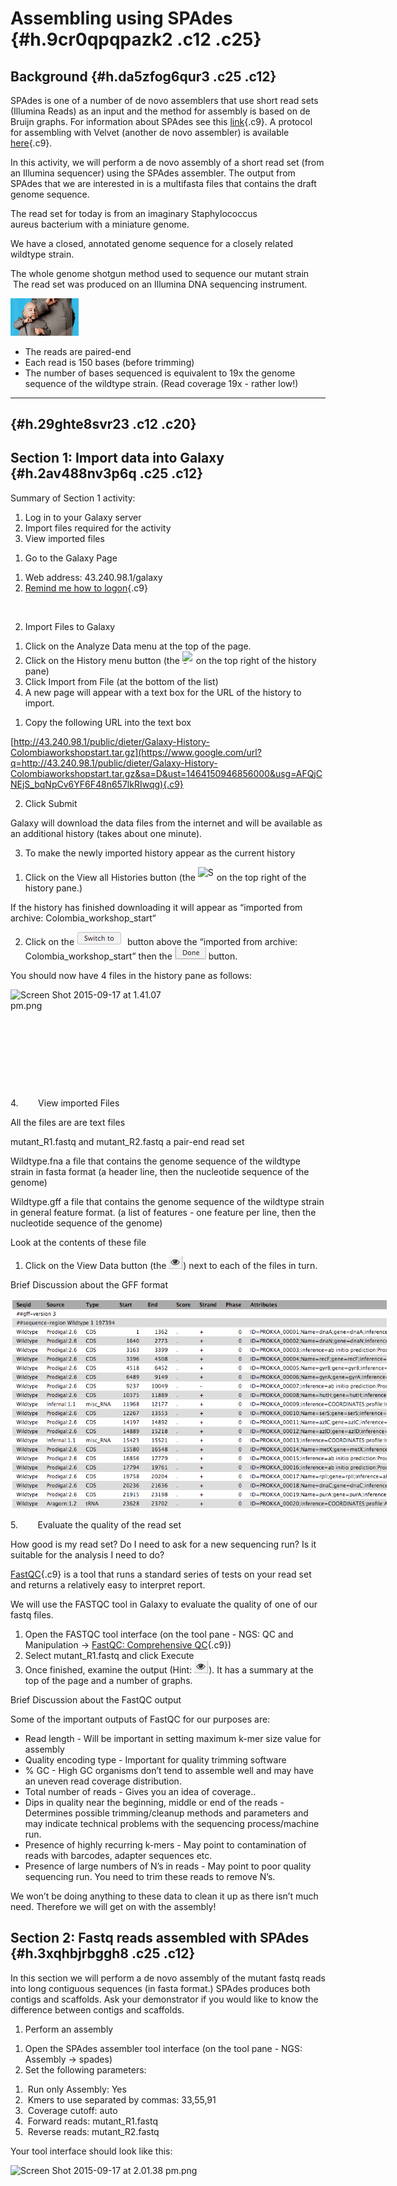 <span class="c3 c21"></span>

<span class="c3 c23">Assembling using SPAdes</span> {#h.9cr0qpqpazk2 .c12 .c25}
===================================================

<span></span>

<span class="c3 c17">Background</span> {#h.da5zfog6qur3 .c25 .c12}
--------------------------------------

<span class="c3 c22"></span>

<span>SPAdes is one of a number of </span><span class="c19">de
novo</span><span> assemblers that use short read sets (Illumina Reads)
as an input and the method for assembly is based on de Bruijn graphs.
For information about SPAdes see this </span><span
class="c8">[link](https://www.google.com/url?q=http://bioinf.spbau.ru/spades&sa=D&ust=1464150946842000&usg=AFQjCNFTKOTw_OCIWN7RU8IKiwvrSDNH4Q){.c9}</span><span>.
A protocol for assembling with Velvet (another </span><span
class="c19">de novo </span><span>assembler) is available </span><span
class="c8">[here](https://www.google.com/url?q=https://docs.google.com/document/d/1xs-TI5MejQARqo0pcocGlymsXldwJbJII890gnmjI0o/pub&sa=D&ust=1464150946843000&usg=AFQjCNFk1fsIALzFm3Lwamirt0OfdErc6w){.c9}</span><span>.</span>

<span></span>

<span>In this activity, w</span><span>e will perform a </span><span
class="c19">de novo</span><span> assembly of a short read set (from an
Illumina sequencer) using the SPAdes assembler. The output from SPAdes
that we are interested in is a multifasta files that contains the draft
genome sequence.</span>

<span></span>

<span>The read set for today is from an imaginary </span><span
class="c19">Staphylococcus aureus</span><span> bacterium with a
miniature genome. </span>

<span></span>

<span>We have a closed, annotated genome sequence for a closely related
</span><span class="c19">wildtype</span><span> strain.</span>

<span></span>

<span>The whole genome shotgun method used to sequence our mutant strain
 The read set was produced on an Illumina DNA sequencing
instrument.</span>

<span
style="overflow: hidden; display: inline-block; margin: 0.00px 0.00px; border: 0.00px solid #000000; transform: rotate(0.00rad) translateZ(0px); -webkit-transform: rotate(0.00rad) translateZ(0px); width: 109.20px; height: 59.50px;">![](images/image00.png)</span>

-   <span>The reads are paired-end</span>
-   <span>Each read is 150 bases (before trimming)</span>
-   <span>The number of bases sequenced is equivalent to 19x the genome
    sequence of the wildtype strain. (Read coverage 19x - rather low!)
    </span>

------------------------------------------------------------------------

<span class="c17 c3"></span> {#h.29ghte8svr23 .c12 .c20}
----------------------------

<span class="c17 c3">Section 1: Import data into Galaxy</span> {#h.2av488nv3p6q .c25 .c12}
--------------------------------------------------------------

<span></span>

<span>Summary of Section 1 activity:</span>

1.  <span>Log in to your Galaxy server</span>
2.  <span>Import files required for the activity</span>
3.  <span>View imported files </span>

<span></span>

1.  <span class="c3">Go to the Galaxy Page</span>

<!-- -->

1.  <span class="c18">Web address: 43.240.98.1/galaxy</span>
2.  <span class="c8 c3">[Remind me how to
    logon](https://www.google.com/url?q=https://docs.google.com/document/d/1LAQvhIG8s-vv6T14bb8lGRkmoNha7E3bHf9kAgUwMs0/pub&sa=D&ust=1464150946852000&usg=AFQjCNE64WW4yg7wALRjj8DmbYeiixh02w){.c9}</span>

<span class="c3">        </span>

<span class="c3"></span>

2.  <span class="c3">Import Files to Galaxy</span>

<!-- -->

1.  <span>Click on the </span><span class="c3">Analyze
    Data</span><span> menu at the top of the page.</span>
2.  <span>Click on the History menu button (the </span><span
    style="overflow: hidden; display: inline-block; margin: 0.00px 0.00px; border: 0.00px solid #000000; transform: rotate(0.00rad) translateZ(0px); -webkit-transform: rotate(0.00rad) translateZ(0px); width: 22.00px; height: 20.00px;">![Screen
    Shot 2015-09-17 at 1.34.01
    pm.png](images/image02.png)</span><span>on the top right of the
    history pane)</span>
3.  <span>Click </span><span class="c3">Import from File
    </span><span>(at the bottom of the list)</span>
4.  <span>A new page will appear with a text box for the URL of the
    history to import.</span>

<!-- -->

1.  <span>Copy the following URL into the text box</span>

<span></span>

<span
class="c8">[http://43.240.98.1/public/dieter/Galaxy-History-Colombiaworkshopstart.tar.gz](https://www.google.com/url?q=http://43.240.98.1/public/dieter/Galaxy-History-Colombiaworkshopstart.tar.gz&sa=D&ust=1464150946856000&usg=AFQjCNEjS_bqNpCv6YF6F48n657lkRIwqg){.c9}</span>

<span></span>

<span></span>

2.  <span>Click </span><span class="c3">Submit</span>

<span>Galaxy will download the data files from the internet and will be
available as an additional history (takes about one minute).</span>

<span class="c3"></span>

3.  <span class="c3">To make the newly imported history appear as the
    current history</span>

<!-- -->

1.  <span>Click on the View all Histories button (the </span><span
    style="overflow: hidden; display: inline-block; margin: 0.00px 0.00px; border: 0.00px solid #000000; transform: rotate(0.00rad) translateZ(0px); -webkit-transform: rotate(0.00rad) translateZ(0px); width: 26.00px; height: 22.00px;">![Screen
    Shot 2015-09-17 at 1.39.45
    pm.png](images/image01.png)</span><span> on the top right of the
    history pane.)</span>

<span>If the history has finished downloading it will appear as
“</span><span class="c3 c5 c24">imported from archive:
Colombia\_workshop\_start</span><span>“</span>

2.  <span>Click on the </span><span
    style="overflow: hidden; display: inline-block; margin: 0.00px 0.00px; border: 0.00px solid #000000; transform: rotate(0.00rad) translateZ(0px); -webkit-transform: rotate(0.00rad) translateZ(0px); width: 73.00px; height: 21.00px;">![](images/image06.png)</span><span
    class="c3"> </span><span> button above the “</span><span
    class="c19">imported from archive:
    Colombia\_workshop\_start</span><span>” then the </span><span
    style="overflow: hidden; display: inline-block; margin: 0.00px 0.00px; border: 0.00px solid #000000; transform: rotate(0.00rad) translateZ(0px); -webkit-transform: rotate(0.00rad) translateZ(0px); width: 50.00px; height: 20.00px;">![](images/image05.png)</span><span> button.</span>

<span></span>

<span>You should now have 4 files in the history pane as follows:</span>

<span></span>

<span
style="overflow: hidden; display: inline-block; margin: 0.00px 0.00px; border: 0.00px solid #000000; transform: rotate(0.00rad) translateZ(0px); -webkit-transform: rotate(0.00rad) translateZ(0px); width: 259.00px; height: 156.00px;">![Screen
Shot 2015-09-17 at 1.41.07 pm.png](images/image07.png)</span>

<span></span>

<span class="c3">4.        View imported Files</span>

<span>All the files are are text files </span>

<span class="c6 c3 c5">mutant\_R1.fastq</span><span
class="c3 c28"> </span><span>and</span><span
class="c3 c28 c29"> </span><span
class="c6 c3 c5">mutant\_R2.fastq</span><span> a pair-end read
set</span>

<span class="c3 c5 c6">Wildtype.fna</span><span> a file that contains
the genome sequence of the wildtype strain in fasta format (a header
line, then the nucleotide sequence of the genome)</span>

<span class="c6 c3 c5">Wildtype.gff</span><span> a file that contains
the genome sequence of the wildtype strain in general feature format. (a
list of features - one feature per line, then the nucleotide sequence of
the genome)</span>

<span></span>

<span class="c3">Look at the contents of these file</span><span> </span>

1.  <span>Click on the View Data button (the </span><span
    style="overflow: hidden; display: inline-block; margin: 0.00px 0.00px; border: 0.00px solid #000000; transform: rotate(0.00rad) translateZ(0px); -webkit-transform: rotate(0.00rad) translateZ(0px); width: 23.00px; height: 20.00px;">![](images/image04.png)</span><span>)
    next to each of the files in turn.</span>

<span></span>

<span>Brief Discussion about the GFF format</span>

<span></span>

<span
style="overflow: hidden; display: inline-block; margin: 0.00px 0.00px; border: 0.00px solid #000000; transform: rotate(0.00rad) translateZ(0px); -webkit-transform: rotate(0.00rad) translateZ(0px); width: 601.70px; height: 336.00px;">![](images/image08.png)</span>

<span></span>

<span>5.        </span><span class="c3">Evaluate the quality of the read
set</span>

<span>How good is my read set? Do I need to ask for a new sequencing
run? Is it suitable for the analysis I need to do?</span>

<span></span>

<span
class="c3 c11">[FastQC](https://www.google.com/url?q=http://130.56.248.135/galaxy/tool_runner?tool_id%3Dtoolshed.g2.bx.psu.edu%252Frepos%252Fiuc%252Ffastqc%252Ffastqc%252F0.53&sa=D&ust=1464150946869000&usg=AFQjCNFM7cN7deOwzeheFHnk3tTRpurQvQ){.c9}</span><span> is
a tool that runs a standard series of tests on your read set and returns
a relatively easy to interpret report.</span>

<span></span>

<span>We will use the FASTQC tool in Galaxy to evaluate the quality of
one of our fastq files.</span>

1.  <span>Open the FASTQC tool interface (on the tool pane -
    </span><span class="c3">NGS: QC and Manipulation -&gt; </span><span
    class="c3 c11">[FastQC: Comprehensive
    QC](https://www.google.com/url?q=http://130.56.248.135/galaxy/tool_runner?tool_id%3Dtoolshed.g2.bx.psu.edu%252Frepos%252Fiuc%252Ffastqc%252Ffastqc%252F0.53&sa=D&ust=1464150946871000&usg=AFQjCNEwAdeMDZHDTA9RTT_a8g6q2Dn4hw){.c9}</span><span>)</span>
2.  <span>Select </span><span
    class="c6 c3 c5">mutant\_R1.fastq</span><span> and click
    </span><span class="c3">Execute</span>
3.  <span>Once finished, examine the output (Hint: </span><span
    style="overflow: hidden; display: inline-block; margin: 0.00px 0.00px; border: 0.00px solid #000000; transform: rotate(0.00rad) translateZ(0px); -webkit-transform: rotate(0.00rad) translateZ(0px); width: 23.00px; height: 20.00px;">![](images/image04.png)</span><span>).
    It has a summary at the top of the page and a number
    of graphs.</span>

<span></span>

<span>Brief Discussion about the FastQC output</span>

<span></span>

<span>Some of the important outputs of FastQC for our purposes
are:</span>

-   <span>Read length - Will be important in setting maximum k-mer size
    value for assembly</span>
-   <span>Quality encoding type - Important for quality trimming
    software</span>
-   <span>% GC - High GC organisms don’t tend to assemble well and may
    have an uneven read coverage distribution.</span>
-   <span>Total number of reads - Gives you an idea of coverage..</span>
-   <span>Dips in quality near the beginning, middle or end of the
    reads - Determines possible trimming/cleanup methods and parameters
    and may indicate technical problems with the sequencing
    process/machine run.</span>
-   <span>Presence of highly recurring k-mers - May point to
    contamination of reads with barcodes, adapter sequences etc.</span>
-   <span>Presence of large numbers of N’s in reads - May point to poor
    quality sequencing run. You need to trim these reads to
    remove N’s.</span>

<span></span>

<span>We won’t be doing anything to these data to clean it up as there
isn’t much need. Therefore we will get on with the assembly!</span>

<span></span>

<span class="c17 c3">Section 2: Fastq reads assembled with SPAdes</span> {#h.3xqhbjrbggh8 .c25 .c12}
------------------------------------------------------------------------

<span></span>

<span>In this section we will perform a </span><span class="c19">de
novo</span><span> assembly of the mutant fastq reads into long
contiguous sequences (in fasta format.) SPAdes produces both contigs and
scaffolds. Ask your demonstrator if you would like to know the
difference between contigs and scaffolds.</span>

<span></span>

1.  <span class="c3">Perform an assembly</span>

<!-- -->

1.  <span>Open the SPAdes assembler tool interface (on the tool pane -
    </span><span class="c3">NGS: Assembly -&gt;
    spades</span><span>)</span>
2.  <span>Set the following parameters:</span>

<!-- -->

1.  <span> </span><span class="c3">Run only Assembly</span><span>:
    </span><span class="c19">Yes</span>
2.  <span> </span><span class="c3">Kmers to use separated by
    commas:</span><span> </span><span class="c19">33,55,91</span>
3.  <span> </span><span class="c3">Coverage
    cutoff:</span><span> </span><span class="c19">auto</span>
4.  <span> </span><span class="c3">Forward
    reads:</span><span> </span><span
    class="c6 c3 c5">mutant\_R1.fastq</span>
5.  <span> </span><span class="c3">Reverse
    reads:</span><span> </span><span
    class="c6 c3 c5">mutant\_R2.fastq</span>

<span></span>

<span>Your tool interface should look like this:</span>

<span
style="overflow: hidden; display: inline-block; margin: 0.00px 0.00px; border: 0.00px solid #000000; transform: rotate(0.00rad) translateZ(0px); -webkit-transform: rotate(0.00rad) translateZ(0px); width: 474.04px; height: 474.70px;">![Screen
Shot 2015-09-17 at 2.01.38 pm.png](images/image03.png)</span>

3.  <span>Click </span><span class="c3">Execute</span>

<span class="c3"></span>

2.  <span class="c3">Examine the SPAdes output files.</span>

<span>Galaxy is now running SPAdes on the reads for you. When it is
finished, you will have 5 new files in your history. Fasta files of the
resulting contigs and scaffolds, some statistics on each and the SPAdes
logfile.</span>

1.  <span>Click on the View Data button (</span><span
    style="overflow: hidden; display: inline-block; margin: 0.00px 0.00px; border: 0.00px solid #000000; transform: rotate(0.00rad) translateZ(0px); -webkit-transform: rotate(0.00rad) translateZ(0px); width: 23.00px; height: 20.00px;">![](images/image04.png)</span><span>)
    on each of the files. Note that the short reads have been assembled
    into much longer contigs. The stats files will give you the length
    of each of the contigs.</span>

<span></span>
